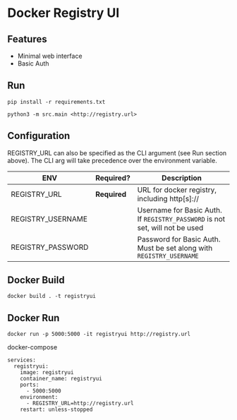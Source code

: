 # Docker Registry UI

## Features
* Minimal web interface
* Basic Auth

## Run
```
pip install -r requirements.txt

python3 -m src.main <http://registry.url>
```

## Configuration

REGISTRY_URL can also be specified as the CLI argument (see Run section above). The CLI arg will take precedence over the environment variable.

| ENV | Required? | Description |
| --- | --- | --- |
| REGISTRY_URL | **Required** | URL for docker registry, including http[s]:// |
| REGISTRY_USERNAME | | Username for Basic Auth. If `REGISTRY_PASSWORD` is not set, will not be used |
| REGISTRY_PASSWORD | | Password for Basic Auth. Must be set along with `REGISTRY_USERNAME` |


## Docker Build
```
docker build . -t registryui
```

## Docker Run
```
docker run -p 5000:5000 -it registryui http://registry.url
```

docker-compose
```
services:
  registryui:
    image: registryui
    container_name: registryui
    ports:
      - 5000:5000
    environment:
      - REGISTRY_URL=http://registry.url
    restart: unless-stopped
```